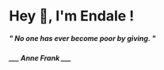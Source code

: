 <h1 title="head"> Hey 👋, I'm Endale !</h1>

**<h5><i>" No one has ever become poor by giving. "</i></h5>**

*<b>___ Anne Frank ___</b>*
